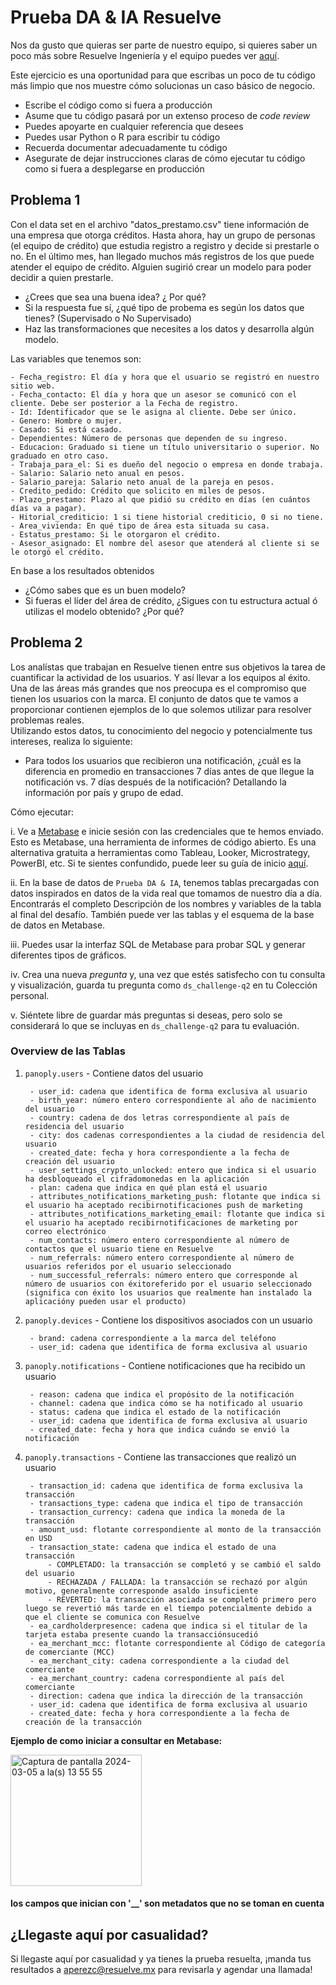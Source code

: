 # Prueba DA & IA Resuelve

Nos da gusto que quieras ser parte de nuestro equipo, si quieres saber un poco más sobre Resuelve Ingeniería y el equipo puedes ver [aquí](https://github.com/resuelve/nuestro-equipo).

Este ejercicio es una oportunidad para que escribas un poco de tu código más limpio que nos muestre cómo solucionas un caso básico de negocio.

* Escribe el código como si fuera a producción
* Asume que tu código pasará por un extenso proceso de _code review_
* Puedes apoyarte en cualquier referencia que desees 
* Puedes usar Python o R para escribir tu código
* Recuerda documentar adecuadamente tu código
* Asegurate de dejar instrucciones claras de cómo ejecutar tu código como si fuera a desplegarse en producción

## Problema 1

Con el data set en el archivo "datos_prestamo.csv" tiene información de una empresa que otorga créditos. 
Hasta ahora, hay un grupo de personas (el equipo de crédito) que estudia registro a registro y decide si prestarle o no. 
En el último mes, han llegado muchos más registros de los que puede atender el equipo de crédito. 
Alguien sugirió crear un modelo para poder decidir a quien prestarle.

* ¿Crees que sea una buena idea? ¿ Por qué?
* Si la respuesta fue sí, ¿qué tipo de probema es según los datos que tienes? (Supervisado o No Supervisado)
* Haz las transformaciones que necesites a los datos y desarrolla algún modelo.

Las variables que tenemos son:

    - Fecha_registro: El día y hora que el usuario se registró en nuestro sitio web.
    - Fecha_contacto: El día y hora que un asesor se comunicó con el cliente. Debe ser posterior a la Fecha de registro.
    - Id: Identificador que se le asigna al cliente. Debe ser único.
    - Genero: Hombre o mujer.
    - Casado: Si está casado.
    - Dependientes: Número de personas que dependen de su ingreso.
    - Educacion: Graduado si tiene un título universitario o superior. No graduado en otro caso.
    - Trabaja_para_el: Si es dueño del negocio o empresa en donde trabaja.
    - Salario: Salario neto anual en pesos.
    - Salario_pareja: Salario neto anual de la pareja en pesos.
    - Credito_pedido: Crédito que solicito en miles de pesos.
    - Plazo_prestamo: Plazo al que pidió su crédito en días (en cuántos días va a pagar).
    - Hitorial_crediticio: 1 si tiene historial crediticio, 0 si no tiene.
    - Area_vivienda: En qué tipo de área esta situada su casa.
    - Estatus_prestamo: Si le otorgaron el crédito.
    - Asesor_asignado: El nombre del asesor que atenderá al cliente si se le otorgó el crédito.

En base a los resultados obtenidos
* ¿Cómo sabes que es un buen modelo?
* Si fueras el líder del área de crédito, ¿Sigues con tu estructura actual ó utilizas el modelo obtenido? ¿Por qué?

## Problema 2

Los analístas que trabajan en Resuelve tienen entre sus objetivos la tarea de cuantificar la actividad de los usuarios. Y así llevar a los equipos al éxito. Una de las áreas más grandes que nos preocupa es el compromiso que tienen los usuarios con la marca. 
El conjunto de datos que te vamos a proporcionar contienen ejemplos de lo que solemos utilizar para resolver problemas reales.  
Utilizando estos datos, tu conocimiento del negocio y potencialmente tus intereses, realiza lo siguiente:

* Para todos los usuarios que recibieron una notificación, ¿cuál es la diferencia en promedio en transacciones 7 días antes de que llegue la notificación vs. 7 días después de la notificación? Detallando la información por país y grupo de edad.

Cómo ejecutar:

i. Ve a [Metabase](http://metabase.resuelve.io/) e inicie sesión con las credenciales que te hemos enviado.
Esto es Metabase, una herramienta de informes de código abierto. Es una alternativa gratuita a herramientas como Tableau, Looker, Microstrategy, PowerBI, etc. Si te sientes confundido, puede leer su guía de inicio [aquí](https://metabase.com/docs/latest/getting-started.html).

ii. En la base de datos de `Prueba DA & IA`, tenemos tablas precargadas con datos inspirados en datos de la vida real que tomamos de nuestro día a día. Encontrarás el completo Descripción de los nombres y variables de la tabla al final del desafío. También puede ver las tablas y el esquema de la base de datos en Metabase.

iii. Puedes usar la interfaz SQL de Metabase para probar SQL y generar diferentes tipos de gráficos.

iv. Crea una nueva _pregunta_ y, una vez que estés satisfecho con tu consulta y visualización, guarda tu pregunta como `ds_challenge-q2` en tu Colección personal.

v. Siéntete libre de guardar más preguntas si deseas, pero solo se considerará lo que se incluyas en `ds_challenge-q2` para tu evaluación.

### Overview de las Tablas 

1. `panoply.users` - Contiene datos del usuario

        - user_id: cadena que identifica de forma exclusiva al usuario
        - birth_year: número entero correspondiente al año de nacimiento del usuario
        - country: cadena de dos letras correspondiente al país de residencia del usuario
        - city: dos cadenas correspondientes a la ciudad de residencia del usuario
        - created_date: fecha y hora correspondiente a la fecha de creación del usuario
        - user_settings_crypto_unlocked: entero que indica si el usuario ha desbloqueado el cifradomonedas en la aplicación
        - plan: cadena que indica en qué plan está el usuario
        - attributes_notifications_marketing_push: flotante que indica si el usuario ha aceptado recibirnotificaciones push de marketing
        - attributes_notifications_marketing_email: flotante que indica si el usuario ha aceptado recibirnotificaciones de marketing por correo electrónico
        - num_contacts: número entero correspondiente al número de contactos que el usuario tiene en Resuelve
        - num_referrals: número entero correspondiente al número de usuarios referidos por el usuario seleccionado
        - num_successful_referrals: número entero que corresponde al número de usuarios con éxitoreferido por el usuario seleccionado (significa con éxito los usuarios que realmente han instalado la aplicacióny pueden usar el producto)

2. `panoply.devices` - Contiene los dispositivos asociados con un usuario

        - brand: cadena correspondiente a la marca del teléfono
        - user_id: cadena que identifica de forma exclusiva al usuario

3. `panoply.notifications` - Contiene notificaciones que ha recibido un usuario

        - reason: cadena que indica el propósito de la notificación
        - channel: cadena que indica cómo se ha notificado al usuario
        - status: cadena que indica el estado de la notificación
        - user_id: cadena que identifica de forma exclusiva al usuario
        - created_date: fecha y hora que indica cuándo se envió la notificación

4. `panoply.transactions` - Contiene las transacciones que realizó un usuario

        - transaction_id: cadena que identifica de forma exclusiva la transacción
        - transactions_type: cadena que indica el tipo de transacción
        - transaction_currency: cadena que indica la moneda de la transacción
        - amount_usd: flotante correspondiente al monto de la transacción en USD
        - transaction_state: cadena que indica el estado de una transacción
            - COMPLETADO: la transacción se completó y se cambió el saldo del usuario
            - RECHAZADA / FALLADA: la transacción se rechazó por algún motivo, generalmente corresponde asaldo insuficiente
            - REVERTED: la transacción asociada se completó primero pero luego se revertió más tarde en el tiempo potencialmente debido a que el cliente se comunica con Resuelve
        - ea_cardholderpresence: cadena que indica si el titular de la tarjeta estaba presente cuando la transacciónsucedió
        - ea_merchant_mcc: flotante correspondiente al Código de categoría de comerciante (MCC)
        - ea_merchant_city: cadena correspondiente a la ciudad del comerciante
        - ea_merchant_country: cadena correspondiente al país del comerciante
        - direction: cadena que indica la dirección de la transacción
        - user_id: cadena que identifica de forma exclusiva al usuario
        - created_date: fecha y hora correspondiente a la fecha de creación de la transacción

**Ejemplo de como iniciar a consultar en Metabase:**

<img width="210" alt="Captura de pantalla 2024-03-05 a la(s) 13 55 55" src="https://github.com/resuelve/resuelve-ia-prueba/assets/57011424/fcb595ac-3a69-4ba9-a7ee-859f77beab99">

#### **los campos que inician con '__' son metadatos que no se toman en cuenta**

## ¿Llegaste aquí por casualidad?
Si llegaste aquí por casualidad y ya tienes la prueba resuelta, ¡manda tus resultados a aperezc@resuelve.mx para revisarla y agendar una llamada!


